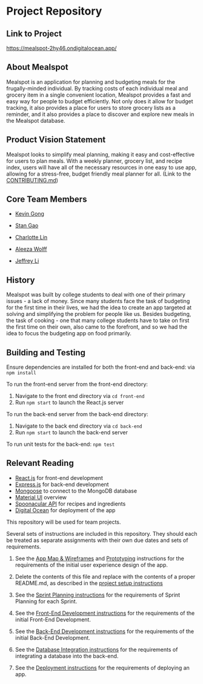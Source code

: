 # Project Repository

## Link to Project

https://mealspot-2hy46.ondigitalocean.app/ 

## About Mealspot

Mealspot is an application for planning and budgeting meals for the frugally-minded individual. By tracking costs of each individual meal and grocery item in a single convenient location, Mealspot provides a fast and easy way for people to budget efficiently. Not only does it allow for budget tracking, it also provides a place for users to store grocery lists as a reminder, and it also provides a place to discover and explore new meals in the Mealspot database.

## Product Vision Statement
Mealspot looks to simplify meal planning, making it easy and cost-effective for users to plan meals. With a weekly planner, grocery list, and recipe index, users will have all of the necessary resources in one easy to use app, allowing for a stress-free, budget friendly meal planner for all. (Link to the [CONTRIBUTING.md](https://github.com/agiledev-students-spring-2023/final-project-mealspot/blob/master/CONTRIBUTING.md))

## Core Team Members

- [Kevin Gong](https://github.com/kxg202)

- [Stan Gao](https://github.com/pancakedrone)

- [Charlotte Lin](https://github.com/cxl229)

- [Aleeza Wolff](https://github.com/aleezaw)

- [Jeffrey Li](https://github.com/jjl9824)

## History

Mealspot was built by college students to deal with one of their primary issues - a lack of money. Since many students face the task of budgeting for the first time in their lives, we had the idea to create an app targeted at solving and simplifying the problem for people like us. Besides budgeting, the task of cooking - one that many college students have to take on first the first time on their own, also came to the forefront, and so we had the idea to focus the budgeting app on food primarily.

## Building and Testing

Ensure dependencies are installed for both the front-end and back-end: via `npm install`

To run the front-end server from the front-end directory: 
1. Navigate to the front end directory via `cd front-end`
2. Run `npm start` to launch the React.js server

To run the back-end server from the back-end directory: 
1. Navigate to the back end directory via `cd back-end`
2. Run `npm start` to launch the back-end server

To run unit tests for the back-end: `npm test`

## Relevant Reading

- [React.js](https://reactjs.org) for front-end development
- [Express.js](http://express.js.com) for back-end development
- [Mongoose](https://mongoosejs.com) to connect to the MongoDB database
- [Material UI](https://mui.com/material-ui/getting-started/overview/) overview
- [Spoonacular API](https://rapidapi.com/spoonacular/api/recipe-food-nutrition/) for recipes and ingredients
- [Digital Ocean](https://www.digitalocean.com/products/droplets) for deployment of the app

This repository will be used for team projects.

Several sets of instructions are included in this repository. They should each be treated as separate assignments with their own due dates and sets of requirements.

1. See the [App Map & Wireframes](instructions-0a-app-map-wireframes.md) and [Prototyping](./instructions-0b-prototyping.md) instructions for the requirements of the initial user experience design of the app.

1. Delete the contents of this file and replace with the contents of a proper README.md, as described in the [project setup instructions](./instructions-0c-project-setup.md)

1. See the [Sprint Planning instructions](instructions-0d-sprint-planning.md) for the requirements of Sprint Planning for each Sprint.

1. See the [Front-End Development instructions](./instructions-1-front-end.md) for the requirements of the initial Front-End Development.

1. See the [Back-End Development instructions](./instructions-2-back-end.md) for the requirements of the initial Back-End Development.

1. See the [Database Integration instructions](./instructions-3-database.md) for the requirements of integrating a database into the back-end.

1. See the [Deployment instructions](./instructions-4-deployment.md) for the requirements of deploying an app.
